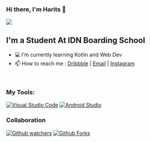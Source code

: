 ### Hi there, I'm Harits 🤘

<picture>
<source 
  srcset="https://github-readme-stats.vercel.app/api?username=Haritsdev0981&show_icons=true&theme=dark"
  media="(prefers-color-scheme: dark)"
/>
<source
  srcset="https://github-readme-stats.vercel.app/api?username=Haritsdev0981&show_icons=true"
  media="(prefers-color-scheme: light), (prefers-color-scheme: no-preference)"
/>
<img src="https://github-readme-stats.vercel.app/api?username=Haritsdev0981&show_icons=true" />
</picture>

## I'm a Student At IDN Boarding School 

- 💻 I’m currently learning Kotlin and Web Dev
- 📫 How to reach me : [Dribbble](https://dribbble.com/rtsss) | [Email](mailto:haritsdeveloperidn@gmail.com) | [Instagram](https://www.instagram.com/hrtisa/)

<br>


### My Tools:

<!-- [![Javascript](https://img.shields.io/badge/JavaScript-F7DF1E?style=for-the-badge&logo=javascript&logoColor=black)]
[![Kotlin](https://img.shields.io/badge/kotlin-%230095D5.svg?style=for-the-badge&logo=kotlin&logoColor=white)](https://kotlinlang.org/)  -->
[![Visual Studio Code](https://img.shields.io/badge/Visual%20Studio%20Code-0078d7.svg?style=for-the-badge&logo=visual-studio-code&logoColor=white)](https://code.visualstudio.com/) [![Android Studio](https://img.shields.io/badge/Android%20Studio-3DDC84.svg?style=for-the-badge&logo=android-studio&logoColor=white)](https://developer.android.com/studio)
<br>
### Collaboration
[![Github watchers](https://img.shields.io/github/watchers/Haritsdev0981/We-muslim2.0?style=for-the-badge)](https://github.com/Haritsdev0981/We-muslim2.0) [![Github Forks](https://img.shields.io/github/forks/Haritsdev0981/We-muslim2.0?style=for-the-badge)](https://github.com/Haritsdev0981/We-muslim2.0)
